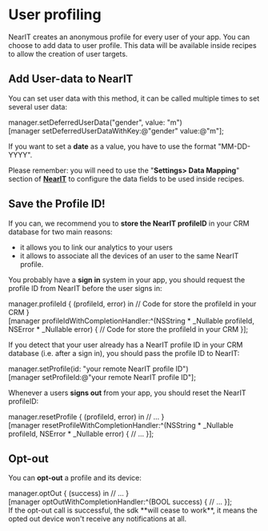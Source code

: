 # User profiling

NearIT creates an anonymous profile for every user of your app. You can choose to add data to user profile. This data will be available inside recipes to allow the creation of user targets.

## Add User-data to NearIT

You can set user data with this method, it can be called multiple times to set several user data:
<div class="code-swift">
manager.setDeferredUserData("gender", value: "m")
</div>
<div class="code-objc">
[manager setDeferredUserDataWithKey:@"gender" value:@"m"];
</div>

If you want to set a **date** as a value, you have to use the format "MM-DD-YYYY".

Please remember: you will need to use the "**Settings> Data Mapping**" section of <a href="https://go.nearit.com/" target="_blank">**NearIT**</a> to configure the data fields to be used inside recipes.



## Save the Profile ID!

If you can, we recommend you to **store the NearIT profileID** in your CRM database for two main reasons:

- it allows you to link our analytics to your users
- it allows to associate all the devices of an user to the same NearIT profile.

You probably have a **sign in** system in your app, you should request the profile ID from NearIT before the user signs in: 
<div class="code-swift">
manager.profileId { (profileId, error) in
    // Code for store the profileId in your CRM
}
</div>
<div class="code-objc">
[manager profileIdWithCompletionHandler:^(NSString * _Nullable profileId, NSError * _Nullable error) {
    // Code for store the profileId in your CRM
}];
</div>

If you detect that your user already has a NearIT profile ID in your CRM database (i.e. after a sign in), you should pass the profile ID to NearIT:
<div class="code-swift">
manager.setProfile(id: "your remote NearIT profile ID")
</div>
<div class="code-objc">
[manager setProfileId:@"your remote NearIT profile ID"];
</div>

Whenever a users **signs out** from your app, you should reset the NearIT profileID:
<div class="code-swift">
manager.resetProfile { (profileId, error) in
    // ...
}
</div>
<div class="code-objc">
[manager resetProfileWithCompletionHandler:^(NSString * _Nullable profileId, NSError * _Nullable error) {
    // ...
}];
</div>

## Opt-out

You can **opt-out** a profile and its device:
<div class="code-swift">
manager.optOut { (success) in
    // ...
}
</div>
<div class="code-objc">
[manager optOutWithCompletionHandler:^(BOOL success) {
    // ...
}];
</div>
If the opt-out call is successful, the sdk **will cease to work**, it means the opted out device won't receive any notifications at all.
